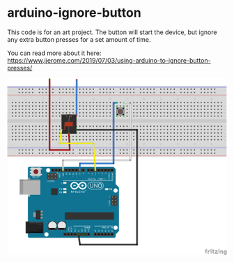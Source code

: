# arduino-ignore-button

This code is for an art project. The button will start the device, but ignore any extra button presses for a set amount of time.

You can read more about it here:   
https://www.jjerome.com/2019/07/03/using-arduino-to-ignore-button-presses/

![bread board diagram](bread_board_diagram.png)
